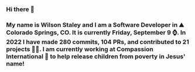### Hi there 👋

### My name is Wilson Staley and I am a Software Developer in ⛰ Colorado Springs, CO.  It is currently Friday, September 9 ⌚. In 2022 I have made 280 commits, 104 PRs, and contributed to 21 projects 👨‍💻. I am currently working at Compassion International 🏢 to help release children from poverty in Jesus' name!